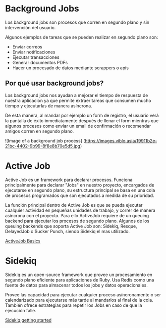 # Background Jobs

Los background jobs son procesos que corren en segundo plano y sin intervención del usuario.

Algunos ejemplos de tareas que se pueden realizar en segundo plano son:

- Enviar correos
- Enviar notificaciones
- Ejecutar transacciones
- Generar documentos PDFs
- Hacer un procesado de datos mediante scrappers o apis

## Por qué usar background jobs?

Los background jobs nos ayudan a mejorar el tiempo de respuesta de nuestra aplicación ya que permite extraer tareas que consumen mucho tiempo y ejecutarlas de manera asíncrona.

De esta manera, al mandar por ejemplo un form de registro, el usuario verá la pantalla de éxito inmediatamente después de llenar el form mientras que algunos procesos como enviar un email de confirmación o recomendar amigos corren en segundo plano.

![Image of a background job process]
(https://images.viblo.asia/19911b2e-21bc-4402-9b99-8f8e8b70e5d5.jpg)

# Active Job

Active Job es un framework para declarar procesos.
Funciona principalmente para declarar "Jobs" en nuestro proyecto, encargados de ejecutarse en segundo plano, su estructura principal se basa en una cola de procesos programados que son ejecutados a medida de su prioridad.

La función principal dentro de Active Job es que se pueda ejecutar cualquier actividad en pequeñas unidades de trabajo, y correr de manera asíncrona con el proyecto. Para ello ActiveJob requiere de un queuing backend para ejecutar los procesos de segundo plano. Algunos de los queuing backends que soporta Active Job son: Sidekiq, Resque, DelayedJob o Sucker Punch, siendo Sidekiq el mas utilizado.

[ActiveJob Basics](https://guides.rubyonrails.org/active_job_basics.html)

# Sidekiq

Sidekiq es un open-source framework que provee un procesamiento en segundo plano eficiente para aplicaciones de Ruby. Usa Redis como una fuente de datos para almacenar todos los jobs y datos operacionales.

Provee las capacidad para ejecutar cualquier proceso asíncronamente o ser calendarizado para ejecutarse más tarde al mandarlos al final de la cola. También ofrece estrategias para repetir los Jobs en caso de que la ejecución falle.

[Sidekiq getting started](https://github.com/mperham/sidekiq/wiki/Getting-Started)
